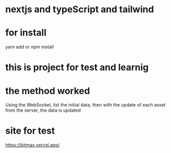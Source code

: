 # nextjs and typeScript and tailwind

# for install

yarn add
or
npm install

# this is project for test and learnig

# the method worked

Using the WebSocket, list the initial data, then with the update of each asset from the server, the data is updated

# site for test

<a href="https://bitmax.vercel.app/" target="_blank"> https://bitmax.vercel.app/ </a>
